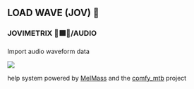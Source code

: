 
<h2>LOAD WAVE (JOV) 🎼</h2>
<h3>JOVIMETRIX 🔺🟩🔵/AUDIO</h3>
<p>Import audio waveform data</p>

![](https://raw.githubusercontent.com/Amorano/Jovimetrix-examples/master/node/LOAD%20WAVE/LOAD%20WAVE.gif)

help system powered by [MelMass](https://github.com/melMass) and the [comfy_mtb](https://github.com/melMass/comfy_mtb) project

